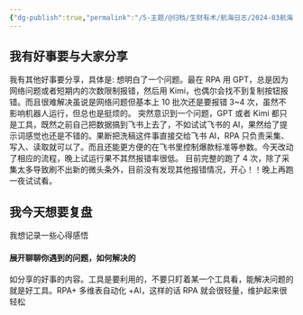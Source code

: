 ```yaml
---
{"dg-publish":true,"permalink":"/5-主题/@归档/生财有术/航海日志/2024-03航海「RPA提效」/航海日志-RPA提效-2024-03-25/","tags":["生财有术","航海日志","RPA提效"],"noteIcon":"1","created":"2024-03-25","updated":"2024-04-10"}
---
```


## 我有好事要与大家分享
我有其他好事要分享，具体是: 想明白了一个问题。最在 RPA 用 GPT，总是因为网络问题或者短期内的次数限制报错，然后用 Kimi，也偶尔会找不到复制按钮报错。而且很难解决虽说是网络问题但基本上 10 批次还是要报错 3~4 次，虽然不影响机器人运行，但总也是挺烦的。 突然意识到一个问题，GPT 或者 Kimi 都只是工具，既然之前自己把数据搞到飞书上去了，不如试试飞书的 AI，果然给了提示词感觉也还是不错的。果断把洗稿这件事直接交给飞书 AI，RPA 只负责采集、写入、读取就可以了。而且还能更方便的在飞书里控制爆款标准等参数。今天改动了相应的流程，晚上试运行果不其然报错率很低。 目前完整的跑了 4 次，除了采集太多导致刷不出新的微头条外，目前没有发现其他报错情况，开心！！晚上再跑一夜试试看。

## 我今天想要复盘 
我想记录一些心得感悟 

#### 展开聊聊你遇到的问题，如何解决的
如分享的好事的内容。工具是要利用的，不要只盯着某一个工具看，能解决问题的就是好工具。RPA+ 多维表自动化 +AI，这样的话 RPA 就会很轻量，维护起来很轻松